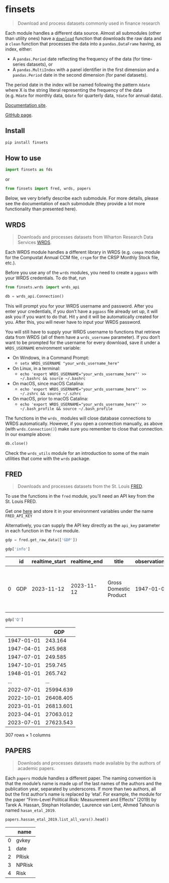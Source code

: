 # finsets

<!-- WARNING: THIS FILE WAS AUTOGENERATED! DO NOT EDIT! -->

> Download and process datasets commonly used in finance research

Each module handles a different data source. Almost all submodules
(other than utility ones) have a
[`download`](https://ionmihai.github.io/finsets/01_wrds/wrds_api.html#download)
function that downloads the raw data and a `clean` function that
processes the data into a `pandas.DataFrame` having, as index, either:

- A `pandas.Period` date reflecting the frequency of the data (for
  time-series datasets), or
- A `pandas.MultiIndex` with a panel identifier in the first dimension
  and a `pandas.Period` date in the second dimension (for panel
  datasets).

The period date in the index will be named following the pattern `Xdate`
where X is the string literal representing the frequency of the data
(e.g. `Mdate` for monthly data, `Qdate` for quarterly data, `Ydate` for
annual data).

[Documentation site](https://ionmihai.github.io/finsets/).

[GitHub page](https://github.com/ionmihai/finsets).

## Install

``` sh
pip install finsets
```

## How to use

``` python
import finsets as fds
```

or

``` python
from finsets import fred, wrds, papers
```

Below, we very briefly describe each submodule. For more details, please
see the documentation of each submodule (they provide a lot more
functionality than presented here).

## WRDS

> Downloads and processes datasets from Wharton Research Data Services
> [WRDS](https://wrds-www.wharton.upenn.edu/).

Each WRDS module handles a different library in WRDS (e.g. `compa`
module for the Compustat Annual CCM file, `crspm` for the CRSP Monthly
Stock file, etc.).

Before you use any of the `wrds` modules, you need to create a `pgpass`
with your WRDS credentials. To do that, run

``` python
from finsets.wrds import wrds_api
```

``` python
db = wrds_api.Connection()
```

This will prompt you for your WRDS username and password. After you
enter your credentials, if you don’t have a `pgpass` file already set
up, it will ask you if you want to do that. Hit `y` and it will be
automatically created for you. After this, you will never have to input
your WRDS password.

You will still have to supply your WRDS username to functions that
retrieve data from WRDS (all of them have a `wrds_username` parameter).
If you don’t want to be prompted for the username for every download,
save it under a `WRDS_USERNAME` environment variable:

- On Windows, in a Command Prompt:
  - `setx WRDS_USERNAME "your_wrds_username_here"`
- On Linux, in a terminal:
  - `echo 'export WRDS_USERNAME="your_wrds_username_here"' >> ~/.bashrc && source ~/.bashrc`
- On macOS, since macOS Catalina:
  - `echo 'export WRDS_USERNAME="your_wrds_username_here"' >> ~/.zshrc && source ~/.szhrc`
- On macOS, prior to macOS Catalina:
  - `echo 'export WRDS_USERNAME="your_wrds_username_here"' >> ~/.bash_profile && source ~/.bash_profile`

The functions in the `wrds_` modules will close database connections to
WRDS automatically. However, if you open a connection manually, as above
(with `wrds.Connection()`) make sure you remember to close that
connection. In our example above:

``` python
db.close()
```

Check the `wrds_utils` module for an introduction to some of the main
utilities that come with the `wrds` package.

## FRED

> Downloads and processes datasets from the St. Louis
> [FRED](https://fred.stlouisfed.org/).

To use the functions in the `fred` module, you’ll need an API key from
the St. Louis FRED.

Get one [here](https://fred.stlouisfed.org/docs/api/api_key.html) and
store it in your environment variables under the name `FRED_API_KEY`

Alternatively, you can supply the API key directly as the `api_key`
parameter in each function in the `fred` module.

``` python
gdp = fred.get_raw_data(['GDP'])
```

``` python
gdp['info']
```

<div>


|     | id  | realtime_start | realtime_end | title                  | observation_start | observation_end | frequency | frequency_short | units               | units_short | seasonal_adjustment             | seasonal_adjustment_short | last_updated           | popularity | notes                                            |
|-----|-----|----------------|--------------|------------------------|-------------------|-----------------|-----------|-----------------|---------------------|-------------|---------------------------------|---------------------------|------------------------|------------|--------------------------------------------------|
| 0   | GDP | 2023-11-12     | 2023-11-12   | Gross Domestic Product | 1947-01-01        | 2023-07-01      | Quarterly | Q               | Billions of Dollars | Bil. of \$  | Seasonally Adjusted Annual Rate | SAAR                      | 2023-10-26 07:55:01-05 | 92         | BEA Account Code: A191RC Gross domestic produ... |

</div>

``` python
gdp['Q']
```

<div>


|            | GDP       |
|------------|-----------|
| 1947-01-01 | 243.164   |
| 1947-04-01 | 245.968   |
| 1947-07-01 | 249.585   |
| 1947-10-01 | 259.745   |
| 1948-01-01 | 265.742   |
| ...        | ...       |
| 2022-07-01 | 25994.639 |
| 2022-10-01 | 26408.405 |
| 2023-01-01 | 26813.601 |
| 2023-04-01 | 27063.012 |
| 2023-07-01 | 27623.543 |

<p>307 rows × 1 columns</p>
</div>

## PAPERS

> Downloads and processes datasets made available by the authors of
> academic papers.

Each `papers` module handles a different paper. The naming convention is
that the module’s name is made up of the last names of the authors and
the publication year, separated by underscores. If more than two
authors, all but the first author’s name is replaced by ‘etal’. For
example, the module for the paper “Firm-Level Political Risk:
Measurement and Effects” (2019) by Tarek A. Hassan, Stephan Hollander,
Laurence van Lent, Ahmed Tahoun is named `hasan_etal_2019`.

``` python
papers.hassan_etal_2019.list_all_vars().head()
```

<div>


|     | name   |
|-----|--------|
| 0   | gvkey  |
| 1   | date   |
| 2   | PRisk  |
| 3   | NPRisk |
| 4   | Risk   |

</div>
